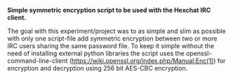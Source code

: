 <b>Simple symmetric encryption script to be used with the Hexchat IRC client.</b>

The goal with this experiment/project was to as simple and slim as possible with only one script-file add symmetric encryption between two or more IRC users sharing the same password file. To keep it simple without the need of installing external python libraries the script uses the openssl-command-line-client (https://wiki.openssl.org/index.php/Manual:Enc(1)) for encryption and decryption using 256 bit AES-CBC encryption. 

